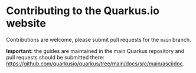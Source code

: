 # Contributing to the Quarkus.io website

Contributions are welcome, please submit pull requests for the `main` branch.

**Important:** the guides are maintained in the main Quarkus repository and pull requests should be submitted there:
https://github.com/quarkusio/quarkus/tree/main/docs/src/main/asciidoc.
